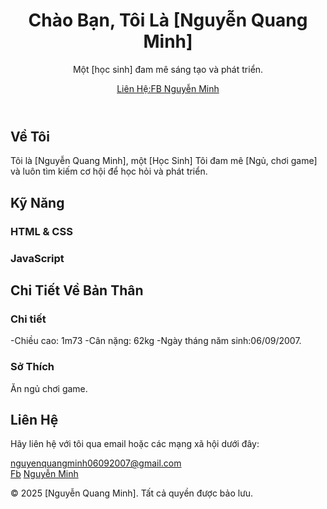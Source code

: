 <!DOCTYPE html>
<html lang="vi">
<head>
  <meta charset="UTF-8">
  <meta name="viewport" content="width=device-width, initial-scale=1.0">
  <meta http-equiv="X-UA-Compatible" content="ie=edge">
  <title>Giới Thiệu Bản Thân | [Nguyễn Quang Minh]</title>
  <link rel="stylesheet" href="styles.css">
</head>
<body>

  <!-- Header Section -->
  <header>
    <div class="container">
      <div class="header-content">
        <img src="your-photo.jpg" alt="" class="profile-img">
        <h1>Chào Bạn, Tôi Là [Nguyễn Quang Minh]</h1>
        <p class="intro">Một [học sinh] đam mê sáng tạo và phát triển.</p>
        <a href="#contact" class="btn">Liên Hệ:FB Nguyễn Minh</a>
      </div>
    </div>
  </header>

  <!-- About Section -->
  <section id="about" class="about">
    <div class="container">
      <h2>Về Tôi</h2>
      <p>Tôi là [Nguyễn Quang Minh], một [Học Sinh] Tôi đam mê [Ngủ, chơi game] và luôn tìm kiếm cơ hội để học hỏi và phát triển.</p>
    </div>
  </section>

  <!-- Skills Section -->
  <section id="skills" class="skills">
    <div class="container">
      <h2>Kỹ Năng</h2>
      <div class="skills-list">
        <div class="skill">
          <h3>HTML & CSS</h3>
          <div class="skill-bar"><div class="skill-level html"></div></div>
        </div>
        <div class="skill">
          <h3>JavaScript</h3>
          <div class="skill-bar"><div class="skill-level javascript"></div></div>
        </div>
        <div class="skill">
  
  <!-- Projects Section -->
  <section id="projects" class="projects">
    <div class="container">
      <h2>Chi Tiết Về Bản Thân</h2>
      <div class="project-cards">
        <div class="project-card">
          <h3>Chi tiết</h3>
          <p>-Chiều cao: 1m73
            -Cân nặng: 62kg
            -Ngày tháng năm sinh:06/09/2007.</p>
        </div>
        <div class="project-card">
          <h3>Sở Thích </h3>
          <p>Ăn ngủ chơi game.</p>
        </div>
      </div>
    </div>
  </section>

  <!-- Contact Section -->
  <section id="contact" class="contact">
    <div class="container">
      <h2>Liên Hệ</h2>
      <p>Hãy liên hệ với tôi qua email hoặc các mạng xã hội dưới đây:</p>
      <a href="[mailto:email@exa]" class="email">nguyenquangminh06092007@gmail.com</a>
      <div class="social-links">
        <a href="[https://www.facebook.com/mjnhtoca]" target="_blank" class="social-link">Fb</a>
        <a href="[https://www.facebook.com/mjnhtoca]" target="_blank" class="social-link">Nguyễn Minh</a>
      </div>
    </div>
  </section>

  <!-- Footer -->
  <footer>
    <div class="container">
      <p>&copy; 2025 [Nguyễn Quang Minh]. Tất cả quyền được bảo lưu.</p>
    </div>
  </footer> 
  
</body>
</html>

